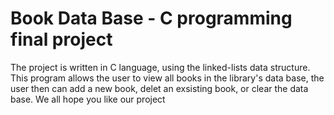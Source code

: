 # Book Data Base - C programming final project

The project is written in C language, using the linked-lists data structure.
This program allows the user to view all books in the library's data base, the user then can add a new book, delet an exsisting book, or clear the data base.
We all hope you like our project
